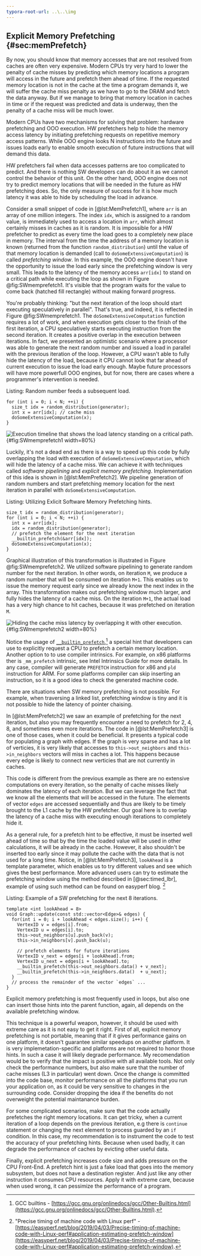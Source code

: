 ```yaml
---
typora-root-url: ..\..\img
---
```


## Explicit Memory Prefetching {#sec:memPrefetch}

By now, you should know that memory accesses that are not resolved from caches are often very expensive. Modern CPUs try very hard to lower the penalty of cache misses by predicting which memory locations a program will access in the future and prefetch them ahead of time. If the requested memory location is not in the cache at the time a program demands it, we will suffer the cache miss penalty as we have to go to the DRAM and fetch the data anyway. But if we manage to bring that memory location in caches in time or if the request was predicted and data is underway, then the penalty of a cache miss will be much lower.

Modern CPUs have two mechanisms for solving that problem: hardware prefetching and OOO execution. HW prefetchers help to hide the memory access latency by initiating prefetching requests on repetitive memory access patterns. While OOO engine looks N instructions into the future and issues loads early to enable smooth execution of future instructions that will demand this data.

HW prefetchers fail when data accesses patterns are too complicated to predict. And there is nothing SW developers can do about it as we cannot control the behavior of this unit. On the other hand, OOO engine does not try to predict memory locations that will be needed in the future as HW prefetching does. So, the only measure of success for it is how much latency it was able to hide by scheduling the load in advance.

Consider a small snippet of code in [@lst:MemPrefetch1], where `arr` is an array of one million integers. The index `idx`, which is assigned to a random value, is immediately used to access a location in `arr`, which almost certainly misses in caches as it is random. It is impossible for a HW prefetcher to predict as every time the load goes to a completely new place in memory. The interval from the time the address of a memory location is known (returned from the function `random_distribution`) until the value of that memory location is demanded (call to `doSomeExtensiveComputation`) is called *prefetching window*. In this example, the OOO engine doesn't have the opportunity to issue the load early since the prefetching window is very small. This leads to the latency of the memory access `arr[idx]` to stand on a critical path while executing the loop as shown in Figure @fig:SWmemprefetch1. It's visible that the program waits for the value to come back (hatched fill rectangle) without making forward progress.

You're probably thinking: "but the next iteration of the loop should start executing speculatively in parallel". That's true, and indeed, it is reflected in Figure @fig:SWmemprefetch1. The `doSomeExtensiveComputation` function requires a lot of work, and when execution gets closer to the finish of the first iteration, a CPU speculatively starts executing instruction from the second iteration. It creates a positive overlap in the execution between iterations. In fact, we presented an optimistic scenario where a processor was able to generate the next random number and issued a load in parallel with the previous iteration of the loop. However, a CPU wasn't able to fully hide the latency of the load, because it CPU cannot look that far ahead of current execution to issue the load early enough. Maybe future processors will have more powerfull OOO engines, but for now, there are cases where a programmer's intervention is needed.

Listing: Random number feeds a subsequent load.

~~~~ {#lst:MemPrefetch1 .cpp}
for (int i = 0; i < N; ++i) {
  size_t idx = random_distribution(generator);
  int x = arr[idx]; // cache miss
  doSomeExtensiveComputation(x);
}
~~~~~~~~~~~~~~~~~~~~~~~~~~~~~~~~~~~~~~~~~~~~~~~~~

![Execution timeline that shows the load latency standing on a critical path.](../../img/memory-access-opts/SWmemprefetch1.png){#fig:SWmemprefetch1 width=80%}

Luckily, it's not a dead end as there is a way to speed up this code by fully overlapping the load with execution of `doSomeExtensiveComputation`, which will hide the latency of a cache miss. We can achieve it with techniques called *software pipelining* and *explicit memory prefetching*. Implementation of this idea is shown in [@lst:MemPrefetch2]. We pipeline generation of random numbers and start prefetching memory location for the next iteration in parallel with `doSomeExtensiveComputation`.

Listing: Utilizing Exlicit Software Memory Prefetching hints.

~~~~ {#lst:MemPrefetch2 .cpp}
size_t idx = random_distribution(generator);
for (int i = 0; i < N; ++i) {
  int x = arr[idx]; 
  idx = random_distribution(generator);
  // prefetch the element for the next iteration
  __builtin_prefetch(&arr[idx]);
  doSomeExtensiveComputation(x);
}
~~~~~~~~~~~~~~~~~~~~~~~~~~~~~~~~~~~~~~~~~~~~~~~~~

Graphical illustration of this transformation is illustrated in Figure @fig:SWmemprefetch2. We utilized software pipelining to generate random number for the next iteration. In other words, on iteration `M`, we produce a random number that will be consumed on iteration `M+1`. This enables us to issue the memory request early since we already know the next index in the array. This transformation makes out prefetching window much larger, and fully hides the latency of a cache miss. On the iteration `M+1`, the actual load has a very high chance to hit caches, because it was prefetched on iteration `M`.

![Hiding the cache miss latency by overlapping it with other execution.](../../img/memory-access-opts/SWmemprefetch2.png){#fig:SWmemprefetch2 width=80%}

Notice the usage of [`__builtin_prefetch`](https://gcc.gnu.org/onlinedocs/gcc/Other-Builtins.html),[^4] a special hint that developers can use to explicitly request a CPU to prefetch a certain memory location. Another option to to use compiler intrinsics. For example, on x86 platforms ther is `_mm_prefetch` intrinsic, see Intel Intrinsics Guide for more details. In any case, compiler will generate `PREFETCH` instruction for x86 and `pld` instruction for ARM. For some platforms compiler can skip inserting an instruction, so it is a good idea to check the generated machine code.

There are situations when SW memory prefetching is not possible. For example, when traversing a linked list, prefetching window is tiny and it is not possible to hide the latency of pointer chaising.

In [@lst:MemPrefetch2] we saw an example of prefetching for the next iteration, but also you may frequently encounter a need to prefetch for 2, 4, 8, and sometimes even more iterations. The code in [@lst:MemPrefetch3] is one of those cases, when it could be beneficial. It presents a typical code for populating a graph with edges. If the graph is very sparse and has a lot of verticies, it is very likely that accesses to `this->out_neighbors` and `this->in_neighbors` vectors will miss in caches a lot. This happens because every edge is likely to connect new verticies that are not currently in caches.

This code is different from the previous example as there are no extensive computations on every iteration, so the penalty of cache misses likely dominates the latency of each iteration. But we can leverage the fact that we know all the elements that will be accessed in the future. The elements of vector `edges` are accessed sequentially and thus are likely to be timely brought to the L1 cache by the HW prefetcher. Our goal here is to overlap the latency of a cache miss with executing enough iterations to completely hide it.

As a general rule, for a prefetch hint to be effective, it must be inserted well ahead of time so that by the time the loaded value will be used in other calculations, it will be already in the cache. However, it also shouldn't be inserted too early since it may pollute the cache with the data that is not used for a long time. Notice, in [@lst:MemPrefetch3], `lookAhead` is a template parameter, which enables us to try different values and see which gives the best performance. More advanced users can try to estimate the prefetching window using the method described in [@sec:timed_lbr], example of using such method can be found on easyperf blog. [^5]

Listing: Example of a SW prefetching for the next 8 iterations.

~~~~ {#lst:MemPrefetch3 .cpp}
template <int lookAhead = 8>
void Graph::update(const std::vector<Edge>& edges) {
  for(int i = 0; i + lookAhead < edges.size(); i++) {
    VertexID v = edges[i].from;
    VertexID u = edges[i].to;
    this->out_neighbors[u].push_back(v);
    this->in_neighbors[v].push_back(u);

    // prefetch elements for future iterations
    VertexID v_next = edges[i + lookAhead].from;
    VertexID u_next = edges[i + lookAhead].to;
    __builtin_prefetch(this->out_neighbors.data() + v_next);
    __builtin_prefetch(this->in_neighbors.data()  + u_next);
  }
  // process the remainder of the vector `edges` ...
}
~~~~~~~~~~~~~~~~~~~~~~~~~~~~~~~~~~~~~~~~~~~~~~~~~

Explicit memory prefetching is most frequently used in loops, but also one can insert those hints into the parent function, again, all depends on the available prefetching window.

This technique is a powerful weapon, however, it should be used with extreme care as it is not easy to get it right. First of all, explicit memory prefetching is not portable, meaning that if it gives performance gains on one platform, it doesn't guarantee similar speedups on another platform. It is very implemetation-specific and platforms are not required to honor those hints. In such a case it will likely degrade performance. My recomendation would be to verify that the impact is positive with all available tools. Not only check the performance numbers, but also make sure that the number of cache misses (L3 in particular) went down. Once the change is committed into the code base, monitor performance on all the platforms that you run your application on, as it could be very sensitive to changes in the surrounding code. Consider dropping the idea if the benefits do not overweight the potential maintanance burden.

For some complicated scenarios, make sure that the code actually prefetches the right memory locations. It can get tricky, when a current iteration of a loop depends on the previous iteration, e.g there is `continue` statement or changing the next element to process guarded by an `if` condition. In this case, my recommendation is to instrument the code to test the accuracy of your prefetching hints. Because when used badly, it can degrade the performance of caches by evicting other useful data.

Finally, explicit prefetching increases code size and adds pressure on the CPU Front-End. A prefetch hint is just a fake load that goes into the memory subsystem, but does not have a destination register. And just like any other instruction it consumes CPU resources. Apply it with extreme care, because when used wrong, it can pessimize the performance of a program.

[^4]: GCC builtins - [https://gcc.gnu.org/onlinedocs/gcc/Other-Builtins.html](https://gcc.gnu.org/onlinedocs/gcc/Other-Builtins.html).
[^5]: "Precise timing of machine code with Linux perf" - [https://easyperf.net/blog/2019/04/03/Precise-timing-of-machine-code-with-Linux-perf#application-estimating-prefetch-window](https://easyperf.net/blog/2019/04/03/Precise-timing-of-machine-code-with-Linux-perf#application-estimating-prefetch-window).
